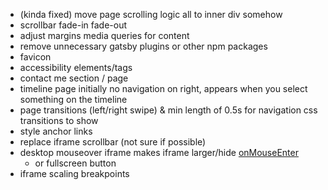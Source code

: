 - (kinda fixed) move page scrolling logic all to inner div somehow
- scrollbar fade-in fade-out
- adjust margins media queries for content
- remove unnecessary gatsby plugins or other npm packages
- favicon
- accessibility elements/tags
- contact me section / page
- timeline page initially no navigation on right, appears when you select something on the timeline
- page transitions (left/right swipe) & min length of 0.5s for navigation css transitions to show
- style anchor links
- replace iframe scrollbar (not sure if possible)
- desktop mouseover iframe makes iframe larger/hide [onMouseEnter](https://github.com/davidjbradshaw/iframe-resizer/blob/master/docs/parent_page/events.md#onmouseenter)
  - or fullscreen button
- iframe scaling breakpoints
